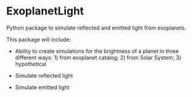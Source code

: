 # ExoplanetLight
Python package to simulate reflected and emitted light from exoplanets.

This package will include:

- Ability to create simulations for the brightness of a planet in three different ways: 1) from exoplanet catalog; 2) from Solar System; 3) hypothetical

- Simulate reflected light

- Simulate emitted light

